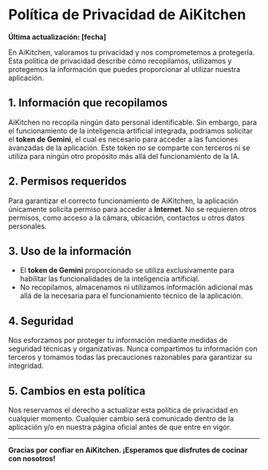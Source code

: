 # Política de Privacidad de AiKitchen

**Última actualización: [fecha]**

En AiKitchen, valoramos tu privacidad y nos comprometemos a protegerla. Esta política de privacidad describe cómo recopilamos, utilizamos y protegemos la información que puedes proporcionar al utilizar nuestra aplicación.

## 1. Información que recopilamos
AiKitchen no recopila ningún dato personal identificable. Sin embargo, para el funcionamiento de la inteligencia artificial integrada, podríamos solicitar el **token de Gemini**, el cual es necesario para acceder a las funciones avanzadas de la aplicación. Este token no se comparte con terceros ni se utiliza para ningún otro propósito más allá del funcionamiento de la IA.

## 2. Permisos requeridos
Para garantizar el correcto funcionamiento de AiKitchen, la aplicación únicamente solicita permiso para acceder a **Internet**. No se requieren otros permisos, como acceso a la cámara, ubicación, contactos u otros datos personales.

## 3. Uso de la información
- El **token de Gemini** proporcionado se utiliza exclusivamente para habilitar las funcionalidades de la inteligencia artificial.
- No recopilamos, almacenamos ni utilizamos información adicional más allá de la necesaria para el funcionamiento técnico de la aplicación.

## 4. Seguridad
Nos esforzamos por proteger tu información mediante medidas de seguridad técnicas y organizativas. Nunca compartimos tu información con terceros y tomamos todas las precauciones razonables para garantizar su integridad.

## 5. Cambios en esta política
Nos reservamos el derecho a actualizar esta política de privacidad en cualquier momento. Cualquier cambio será comunicado dentro de la aplicación y/o en nuestra página oficial antes de que entre en vigor.

---

**Gracias por confiar en AiKitchen. ¡Esperamos que disfrutes de cocinar con nosotros!**

